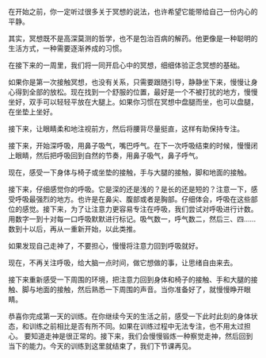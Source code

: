 在开始之前，你一定听过很多关于冥想的说法，也许希望它能带给自己一份内心的平静。

其实，冥想既不是高深莫测的哲学，也不是包治百病的解药。他更像是一种聪明的生活方式，一种需要逐渐养成的习惯。

在接下来的一周里，我们将一同开启心中的冥想，细细体验正念冥想的基础。

如果你是第一次接触冥想，也没有关系，只需要跟随引导，静静坐下来，慢慢让身心得到全部的放松。现在找到一个舒服的位置，最好是一个不被打扰的地方，慢慢坐好，双手可以轻轻平放在大腿上。如果你习惯在冥想中盘腿而坐，也可以盘腿，在坐垫上坐好。

接下来，让眼睛柔和地注视前方，然后将腰背尽量挺直，这样有助保持专注。

接下来，开始深呼吸，用鼻子吸气，嘴巴呼气。在下一次呼吸结束的时候，慢慢闭上眼睛，然后把呼吸回到自然的节奏，用鼻子吸气，鼻子呼气。

现在，感受一下身体与椅子或坐垫的接触，手与大腿的接触，脚和地面的接触。

接下来，仔细感觉你的呼吸。它是深的还是浅的？是长的还是短的？注意一下，感受呼吸最强烈的地方。也许是在鼻尖、腹部或者是胸部。仔细体会，呼吸在这些部位的感觉。接下来，为了让注意力更容易专注在呼吸，我们尝试对呼吸进行计数。用数字一到十对每一口呼吸默默进行标记。吸气数一，呼气数二，然后三、四……数到十以后，再从一重新开始，以此类推。

如果发现自己走神了，不要担心，慢慢将注意力回到呼吸就好。

现在，不再关注呼吸，给大脑一点时间，做它想做的事，让思绪自由来去。

接下来重新感受一下周围的环境，把注意力回到身体和椅子的接触、手和大腿的接触、脚与地面的接触，然后熟悉一下周围的声音。当你准备好了，就慢慢睁开眼睛。

恭喜你完成第一天的训练。在你继续今天的生活之前，感受一下此时此刻的身体状态，和训练之前相比是否有所不同。如果在训练过程中无法专注，也不用太过担心。
要知道走神是很正常的。接下来，我们会慢慢锻炼一种察觉走神，然后回到当下的能力。今天的训练到这里就结束了，我们下节课再见。